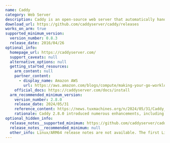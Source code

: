 ```yaml
---
name: Caddy
category: Web Server
description: Caddy is an open-source web server that automatically handles HTTPS, simplifying web deployment with its easy configuration and built-in security features.
download_url: https://github.com/caddyserver/caddy/releases
works_on_arm: true
supported_minimum_version:
  version_number: 0.8.3
  release_date: 2016/04/26
optional_info:
  homepage_url: https://caddyserver.com/
  support_caveats: null
  alternative_options: null
  getting_started_resources:
    arm_content: null
    partner_content:
      - display_name: Amazon AWS
        url: https://aws.amazon.com/blogs/compute/making-your-go-workloads-up-to-20-faster-with-go-1-18-and-aws-graviton/
    official_docs: https://caddyserver.com/docs/install
  arm_recommended_minimum_version:
    version_number: 2.8.0
    release_date: 2024/05/31
    reference_content: https://news.tuxmachines.org/n/2024/05/31/Caddy_2_8_Web_Server_Is_Here_with_Many_Improvements.shtml
    rationale: Caddy 2.8.0 introduced numerous enhancements, including support for ACME Renewal Information (ARI) and proxying to backends over HTTP/3. While these improvements are not exclusively targeted at Arm architectures, they contribute to overall performance and feature set enhancements that benefit deployments on Arm-based servers.
optional_hidden_info:
  release_notes__supported_minimum: https://github.com/caddyserver/caddy/releases/tag/v0.8.3
  release_notes__recommended_minimum: null
  other_info: Linux/ARM64 release notes are not available. The first Linux/ARM64 tar is available in version 0.8.3.
---
```

